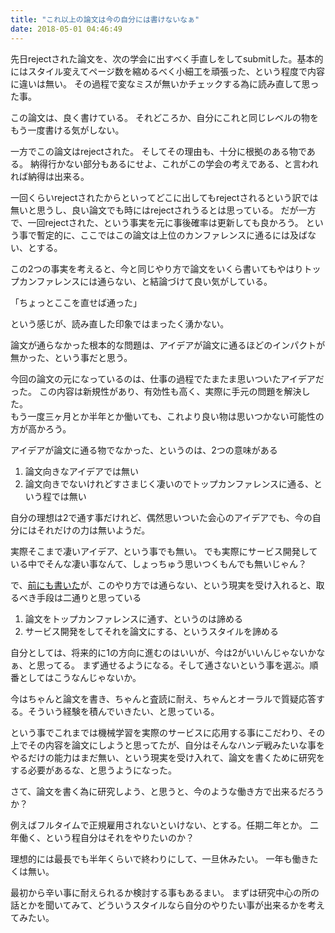 ```yaml
---
title: "これ以上の論文は今の自分には書けないなぁ"
date: 2018-05-01 04:46:49
---
```


先日rejectされた論文を、次の学会に出すべく手直しをしてsubmitした。基本的にはスタイル変えてページ数を縮めるべく小細工を頑張った、という程度で内容に違いは無い。
その過程で変なミスが無いかチェックする為に読み直して思った事。

この論文は、良く書けている。
それどころか、自分にこれと同じレベルの物をもう一度書ける気がしない。

一方でこの論文はrejectされた。
そしてその理由も、十分に根拠のある物である。
納得行かない部分もあるにせよ、これがこの学会の考えである、と言われれば納得は出来る。

一回くらいrejectされたからといってどこに出してもrejectされるという訳では無いと思うし、良い論文でも時にはrejectされうるとは思っている。
だが一方で、一回rejectされた、という事実を元に事後確率は更新しても良かろう。
という事で暫定的に、ここではこの論文は上位のカンファレンスに通るには及ばない、とする。

この2つの事実を考えると、今と同じやり方で論文をいくら書いてもやはりトップカンファレンスには通らない、と結論づけて良い気がしている。

「ちょっとここを直せば通った」

という感じが、読み直した印象ではまったく湧かない。

論文が通らなかった根本的な問題は、アイデアが論文に通るほどのインパクトが無かった、という事だと思う。

今回の論文の元になっているのは、仕事の過程でたまたま思いついたアイデアだった。
この内容は新規性があり、有効性も高く、実際に手元の問題を解決した。  
もう一度三ヶ月とか半年とか働いても、これより良い物は思いつかない可能性の方が高かろう。

アイデアが論文に通る物でなかった、というのは、2つの意味がある

1. 論文向きなアイデアでは無い
2. 論文向きでないけれどすさまじく凄いのでトップカンファレンスに通る、という程では無い

自分の理想は2で通す事だけれど、偶然思いついた会心のアイデアでも、今の自分にはそれだけの力は無いようだ。

実際そこまで凄いアイデア、という事でも無い。
でも実際にサービス開発している中でそんな凄い事なんて、しょっちゅう思いつくもんでも無いじゃん？

で、[前にも書いた](https://karino2.github.io/2018/04/27/186.html)が、このやり方では通らない、という現実を受け入れると、取るべき手段は二通りと思っている

1. 論文をトップカンファレンスに通す、というのは諦める
2. サービス開発をしてそれを論文にする、というスタイルを諦める

自分としては、将来的に1の方向に進むのはいいが、今は2がいいんじゃないかなぁ、と思ってる。
まず通せるようになる。そして通さないという事を選ぶ。順番としてはこうなんじゃないか。

今はちゃんと論文を書き、ちゃんと査読に耐え、ちゃんとオーラルで質疑応答する。そういう経験を積んでいきたい、と思っている。

という事でこれまでは機械学習を実際のサービスに応用する事にこだわり、その上でその内容を論文にしようと思ってたが、自分はそんなハンデ戦みたいな事をやるだけの能力はまだ無い、という現実を受け入れて、論文を書くために研究をする必要があるな、と思うようになった。

さて、論文を書く為に研究しよう、と思うと、今のような働き方で出来るだろうか？

例えばフルタイムで正規雇用されないといけない、とする。任期二年とか。
二年働く、という程自分はそれをやりたいのか？

理想的には最長でも半年くらいで終わりにして、一旦休みたい。
一年も働きたくは無い。

最初から辛い事に耐えられるか検討する事もあるまい。
まずは研究中心の所の話とかを聞いてみて、どういうスタイルなら自分のやりたい事が出来るかを考えてみたい。
